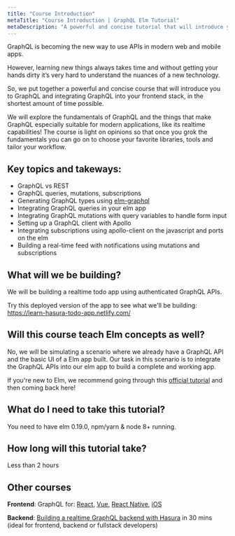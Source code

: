 ```yaml
---
title: "Course Introduction"
metaTitle: "Course Introduction | GraphQL Elm Tutorial"
metaDescription: "A powerful and concise tutorial that will introduce you to GraphQL and integrating GraphQL into your Elm app, in the shortest amount of time possible."
---
```


GraphQL is becoming the new way to use APIs in modern web and mobile apps.

However, learning new things always takes time and without getting your hands dirty it’s very hard to understand the nuances of a new technology.

So, we put together a powerful and concise course that will introduce you to GraphQL and integrating GraphQL into your frontend stack, in the shortest amount of time possible.

We will explore the fundamentals of GraphQL and the things that make GraphQL especially suitable for modern applications, like its realtime capabilities! The course is light on opinions so that once you grok the fundamentals you can go on to choose your favorite libraries, tools and tailor your workflow.

## Key topics and takeways:

- GraphQL vs REST
- GraphQL queries, mutations, subscriptions
- Generating GraphQL types using [elm-graphql](https://github.com/dillonkearns/elm-graphql/)
- Integrating GraphQL queries in your elm app
- Integrating GraphQL mutations with query variables to handle form input
- Setting up a GraphQL client with Apollo
- Integrating subscriptions using apollo-client on the javascript and ports on the elm
- Building a real-time feed with notifications using mutations and subscriptions

## What will we be building?
We will be building a realtime todo app using authenticated GraphQL APIs.

Try this deployed version of the app to see what we'll be building:
https://learn-hasura-todo-app.netlify.com/

## Will this course teach Elm concepts as well?
No, we will be simulating a scenario where we already have a GraphQL API and the basic UI of a Elm app built. Our task in this scenario is to integrate the GraphQL APIs into our elm app to build a complete and working app.

If you're new to Elm, we recommend going through this [official tutorial](https://guide.elm-lang.org/) and then coming back here!

## What do I need to take this tutorial?
You need to have elm 0.19.0, npm/yarn & node 8+ running.

## How long will this tutorial take?
Less than 2 hours

## Other courses

**Frontend**: GraphQL for: [React](https://hasura.io/learn/graphql/react), [Vue](https://hasura.io/learn/graphql/vue), [React Native](https://hasura.io/learn/graphql/react-native), [iOS](https://hasura.io/learn/graphql/ios)

**Backend**: [Building a realtime GraphQL backend with Hasura](https://hasura.io/learn/graphql/hasura) in 30 mins (ideal for frontend, backend or fullstack developers)
